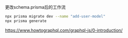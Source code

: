 更改schema.prisma后的工作流
```sh
npx prisma migrate dev --name "add-user-model"
npx prisma generate
```
https://www.howtographql.com/graphql-js/0-introduction/